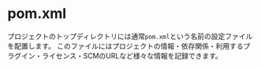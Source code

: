 # pom.xml

プロジェクトのトップディレクトリには通常`pom.xml`という名前の設定ファイルを配置します。
このファイルにはプロジェクトの情報・依存関係・利用するプラグイン・ライセンス・SCMのURLなど様々な情報を記録できます。
